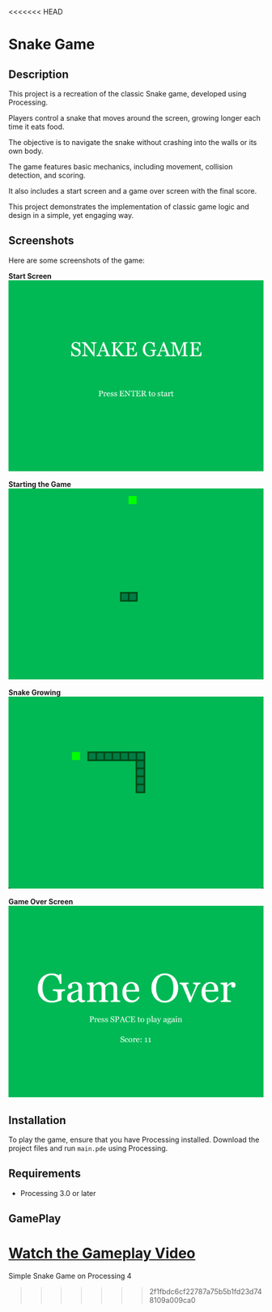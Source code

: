 <<<<<<< HEAD
# Snake Game

## Description
This project is a recreation of the classic Snake game, developed using Processing.

Players control a snake that moves around the screen, growing longer each time it eats food.

The objective is to navigate the snake without crashing into the walls or its own body.

The game features basic mechanics, including movement, collision detection, and scoring.

It also includes a start screen and a game over screen with the final score.

This project demonstrates the implementation of classic game logic and design in a simple, yet engaging way.

## Screenshots
Here are some screenshots of the game:

**Start Screen**  
![Start Screen](./images/1.png)

**Starting the Game**  
![Starting the Game](./images/2.png)

**Snake Growing**  
![Snake Growing](./images/3.png)

**Game Over Screen**  
![Game Over](./images/4.png)

## Installation
To play the game, ensure that you have Processing installed. Download the project files and run `main.pde` using Processing.

## Requirements
- Processing 3.0 or later

## GamePlay

[Watch the Gameplay Video](./Video_SnakeGame.mp4)
=======
Simple Snake Game on Processing 4
>>>>>>> 2f1fbdc6cf22787a75b5b1fd23d748109a009ca0
